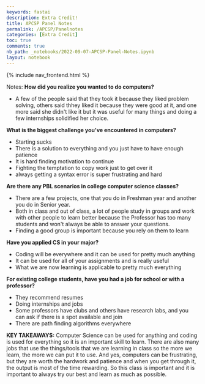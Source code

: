 ```yaml
---
keywords: fastai
description: Extra Credit!
title: APCSP Panel Notes
permalink: /APCSP/Panelnotes
categories: [Extra Credit]
toc: true
comments: true
nb_path: _notebooks/2022-09-07-APCSP-Panel-Notes.ipynb
layout: notebook
---
```


<!--
#################################################
### THIS FILE WAS AUTOGENERATED! DO NOT EDIT! ###
#################################################
# file to edit: _notebooks/2022-09-07-APCSP-Panel-Notes.ipynb
-->

<div class="container" id="notebook-container">
        
<div class="cell border-box-sizing text_cell rendered"><div class="inner_cell">
<div class="text_cell_render border-box-sizing rendered_html">
<p>{% include nav_frontend.html %}</p>

</div>
</div>
</div>
<div class="cell border-box-sizing text_cell rendered"><div class="inner_cell">
<div class="text_cell_render border-box-sizing rendered_html">
<p>Notes:
<strong>How did you realize you wanted to do computers?</strong></p>
<ul>
<li>A few of the people said that they took it because they liked problem solving, others said thhey liked it because they were good at it, and one more said she didn't like it but it was useful for many things and doing a few internships solidified her choice.</li>
</ul>
<p><strong>What is the biggest challenge you've encountered in computers?</strong></p>
<ul>
<li>Starting sucks</li>
<li>There is a solution to everything and you just have to have enough patience</li>
<li>It is hard finding motivation to continue</li>
<li>Fighting the temptation to copy work just to get over it</li>
<li>always getting a syntax error is super frustrating and hard</li>
</ul>
<p><strong>Are there any PBL scenarios in college computer science classes?</strong></p>
<ul>
<li>There are a few projects, one that you do in Freshman year and another you do in Senior year.</li>
<li>Both in class and out of class, a lot of people study in groups and work with other people to learn better because the Professor has too many students and won't always be able to answer your questions.</li>
<li>Finding a good group is important because you rely on them to learn</li>
</ul>
<p><strong>Have you applied CS in your major?</strong></p>
<ul>
<li>Coding will be everywhere and it can be used for pretty much anything</li>
<li>It can be used for all of your assignments and is really useful</li>
<li>What we are now learning is applicable to pretty much everything</li>
</ul>
<p><strong>For existing college students, have you had a job for school or with a professor?</strong></p>
<ul>
<li>They recommend resumes</li>
<li>Doing internships and jobs</li>
<li>Some professors have clubs and others have research labs, and you can ask if there is a spot available and join</li>
<li>There are path finding algorithms everywhere</li>
</ul>
<p><strong>KEY TAKEAWAYS:</strong>
 Computer Science can be used for anything and coding is used for everything so it is an important skill to learn. There are also many jobs that use the things/tools that we are learning in class so the more we learn, the more we can put it to use. And yes, computers can be frustrating, but they are worth the hardwork and patience and when you get through it, the output is most of the time rewarding. So this class is important and it is important to always try our best and learn as much as possible.</p>

</div>
</div>
</div>
</div>
 

